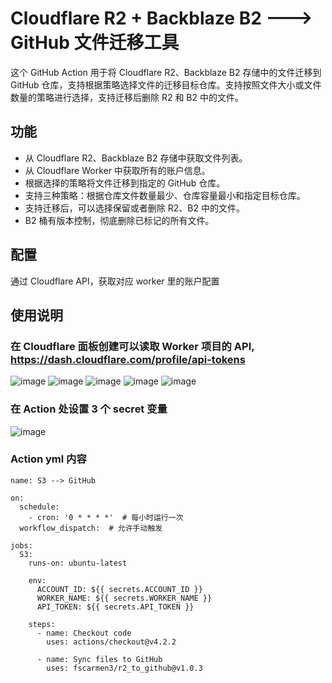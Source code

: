 # Cloudflare R2 + Backblaze B2 ---> GitHub 文件迁移工具

这个 GitHub Action 用于将 Cloudflare R2、Backblaze B2 存储中的文件迁移到 GitHub 仓库，支持根据策略选择文件的迁移目标仓库。支持按照文件大小或文件数量的策略进行选择，支持迁移后删除 R2 和 B2 中的文件。

## 功能

- 从 Cloudflare R2、Backblaze B2 存储中获取文件列表。
- 从 Cloudflare Worker 中获取所有的账户信息。
- 根据选择的策略将文件迁移到指定的 GitHub 仓库。
- 支持三种策略：根据仓库文件数量最少、仓库容量最小和指定目标仓库。
- 支持迁移后，可以选择保留或者删除 R2、B2 中的文件。
- B2 桶有版本控制，彻底删除已标记的所有文件。

## 配置

通过 Cloudflare API，获取对应 worker 里的账户配置

## 使用说明

### 在 Cloudflare 面板创建可以读取 Worker 项目的 API, https://dash.cloudflare.com/profile/api-tokens

![image](https://github.com/user-attachments/assets/9e49b29a-54ae-46f0-aeda-28d95f4a9041)
![image](https://github.com/user-attachments/assets/11dceb4b-ab2e-41a8-b8e4-7317bcf4b50f)
![image](https://github.com/user-attachments/assets/b1e6f1c3-3d8d-4ba3-8d98-35ab4f061b14)
![image](https://github.com/user-attachments/assets/81e66642-cd5c-43d3-bb72-7fecf24e16a3)
![image](https://github.com/user-attachments/assets/3c832e81-bfc6-480d-939c-1d0731a07c17)

### 在 Action 处设置 3 个 secret 变量

![image](https://github.com/user-attachments/assets/25b8d0fa-8302-4cb9-a6db-83e449e9664c)

### Action yml 内容
```
name: S3 --> GitHub
 
on:
  schedule:
    - cron: '0 * * * *'  # 每小时运行一次
  workflow_dispatch:  # 允许手动触发

jobs:
  S3:
    runs-on: ubuntu-latest

    env:
      ACCOUNT_ID: ${{ secrets.ACCOUNT_ID }}
      WORKER_NAME: ${{ secrets.WORKER_NAME }}
      API_TOKEN: ${{ secrets.API_TOKEN }}

    steps:
      - name: Checkout code
        uses: actions/checkout@v4.2.2

      - name: Sync files to GitHub
        uses: fscarmen3/r2_to_github@v1.0.3
```